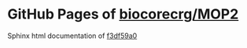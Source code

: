 GitHub Pages of [biocorecrg/MOP2](https://github.com/biocorecrg/MOP2.git)
===
Sphinx html documentation of [f3df59a0](https://github.com/biocorecrg/MOP2/tree/f3df59a0d71be6bb78cf80b5b5303efb937a0969)
